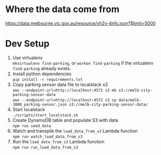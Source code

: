 # Where the data come from
https://data.melbourne.vic.gov.au/resource/vh2v-4nfs.json?$limit=5000

# Dev Setup
1. Use virtualenv  
  `mkvirtualenv find-parking`, or `workon find-parking` if the virtualenv `find-parking` already exists.
1. Install python dependencies  
  `pip install -r requirements.txt`
1. Copy parking sensor data file to localstack s3  
  `aws --endpoint-url=http://localhost:4572 s3 mb s3://melb-city-parking-sensor-data`  
  `aws --endpoint-url=http://localhost:4572 s3 cp data/melb-3000_parking-sensor.json s3://melb-city-parking-sensor-data/`
1. Start localstack  
  `./scripts/start_localstack.sh`
1. Create DynamoDB table and populate S3 with data  
  `npm run seed_data`
1. Watch and transpile the `load_data_from_s3` Lambda function  
  `npm run watch_load_data_from_s3`
1. Run the `load_data_from_s3` Lambda function  
  `npm run run_load_data_from_s3`
